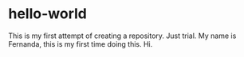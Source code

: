 # hello-world
This is my first attempt of creating a repository. Just trial.
My name is Fernanda, this is my first time doing this. Hi.
